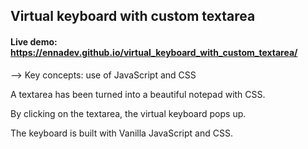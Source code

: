 ## Virtual keyboard with custom textarea

#### Live demo: https://ennadev.github.io/virtual_keyboard_with_custom_textarea/

--> Key concepts: use of JavaScript and CSS

A textarea has been turned into a beautiful notepad with CSS.

By clicking on the textarea, the virtual keyboard pops up. 

The keyboard is built with Vanilla JavaScript and CSS.
